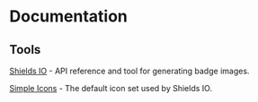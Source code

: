 # Documentation

## Tools

[Shields IO] - API reference and tool for generating badge images.

[Simple Icons] - The default icon set used by Shields IO.

[Shields IO]: https://shields.io/
[Simple Icons]: https://simpleicons.org/
